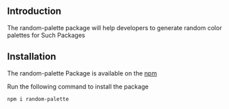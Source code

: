 ## Introduction 
The random-palette package will help developers to generate random color palettes for Such Packages

## Installation
The random-palette Package is available on the [npm](https://www.npmjs.com/package/random-palette)

Run the following command to install the package

```bash
npm i random-palette
```

